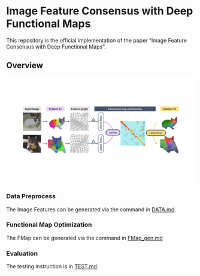 # Image Feature Consensus with Deep Functional Maps
This repository is the official implementation of the paper “Image Feature Consensus with Deep Functional Maps”.



## Overview
![image](teaser.jpg)


### Data Preprocess
The Image Features can be generated via the command in [DATA.md](./assets/DATA.md).

### Functional Map Optimization

The FMap can be generated via the command in [FMap_gen.md](./assets/FMap_gen.md)

### Evaluation

The testing instruction is in [TEST.md](./assets/TEST.md).